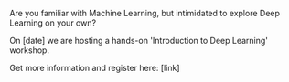 Are you familiar with Machine Learning, but intimidated to explore Deep Learning on your own?

On [date] we are hosting a hands-on 'Introduction to Deep Learning' workshop.

Get more information and register here:
[link]
